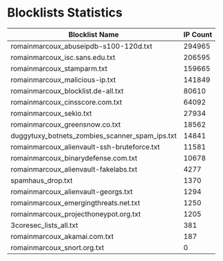 # Blocklists Statistics
| Blocklist Name | IP Count |
|----|----|
| romainmarcoux_abuseipdb-s100-120d.txt | 294965 |
| romainmarcoux_isc.sans.edu.txt | 206595 |
| romainmarcoux_stamparm.txt | 159665 |
| romainmarcoux_malicious-ip.txt | 141849 |
| romainmarcoux_blocklist.de-all.txt | 80610 |
| romainmarcoux_cinsscore.com.txt | 64092 |
| romainmarcoux_sekio.txt | 27934 |
| romainmarcoux_greensnow.co.txt | 18562 |
| duggytuxy_botnets_zombies_scanner_spam_ips.txt | 14841 |
| romainmarcoux_alienvault-ssh-bruteforce.txt | 11581 |
| romainmarcoux_binarydefense.com.txt | 10678 |
| romainmarcoux_alienvault-fakelabs.txt | 4277 |
| spamhaus_drop.txt | 1370 |
| romainmarcoux_alienvault-georgs.txt | 1294 |
| romainmarcoux_emergingthreats.net.txt | 1250 |
| romainmarcoux_projecthoneypot.org.txt | 1205 |
| 3coresec_lists_all.txt | 381 |
| romainmarcoux_akamai.com.txt | 187 |
| romainmarcoux_snort.org.txt | 0 |
